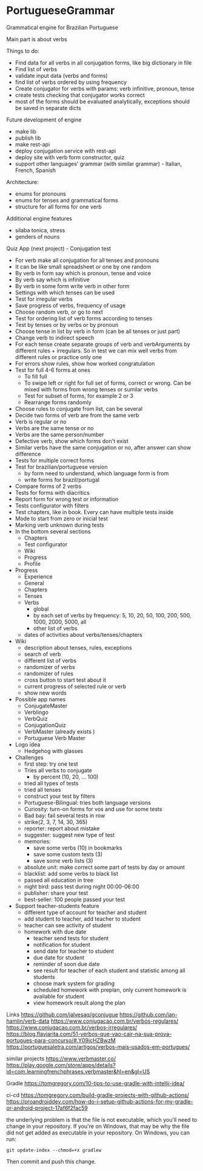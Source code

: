 # PortugueseGrammar
Grammatical engine for Brazilian Portuguese

Main part is about verbs

Things to do:
 - Find data for all verbs in all conjugation forms, like big dictionary in file
 - Find list of verbs
 - validate input data (verbs and forms)
 - find list of verbs ordered by using frequency
 - Create conjugator for verbs with params: verb infinitive, pronoun, tense
 - create tests checking that conjugator works correct
 - most of the forms should be evaluated analytically, exceptions should be saved in separate dicts

 Future development of engine
 - make lib
 - publish lib
 - make rest-api
 - deploy conjugation service with rest-api
 - deploy site with verb form constructor, quiz
 - support other languages' grammar (with similar grammar) - Italian, French, Spanish

 Architecture:
  - enums for pronouns
  - enums for tenses and grammatical forms
  - structure for all forms for one verb

Additional engine features
 - silaba tonica, stress
 - genders of nouns


Quiz App (next project) - Conjugation test
 - For verb make all conjugation for all tenses and pronouns
 - It can be like small spreadsheet or one by one random
 - By verb in form say which is pronoun, tense and voice
 - By verb say which is infinitive
 - By verb in some form write verb in other form
 - Settings with which tenses can be used
 - Test for irregular verbs
 - Save progress of verbs, frequency of usage
 - Choose random verb, or go to next
 - Test for ordering list of verb forms according to tenses
 - Test by tenses or by verbs or by pronoun
 - Choose tense in list by verb in form (can be all tenses or just part)
 - Change verb to indirect speech
 - For each tense create separate groups of verb and verbArguments by different rules + irregulars. So in test we can mix well verbs from different rules or practice only one
 - For errors show rules, show how worked congratulation
 - Test for full 4-6 forms at ones
   - To fill full 
   - To swipe left or right for full set of forms, correct or wrong. Can be mixed with forms from wrong tenses or sumilar verbs
   - Test for subset of forms, for example 2 or 3
   - Rearrange forms randomly
 - Choose rules to conjugate from list, can be several
 - Decide two forms of verb are from the same verb
 - Verb is regular or no
 - Verbs are the same tense or no
 - Verbs are the same person/number
 - Defective verb, show which forms don't exist
 - Similar verbs have the same conjugation or no, after answer can show difference
 - Tests for multiple correct forms
 - Test for brazilian/portuguese version
   - by form need to understand, which language form is from
   - write forms for brazil/portugal
 - Compare forms of 2 verbs
 - Tests for forms with diacritics
 - Report form for wrong test or information
 - Tests configurator with filters
 - Test chapters, like in book. Every can have multiple tests inside
 - Mode to start from zero or inicial test
 - Marking verb unknown during tests
 - In the bottom several sections
   - Chapters
   - Test configurator
   - Wiki
   - Progress
   - Profile
 - Progress
   - Experience 
   - General 
   - Chapters
   - Tenses
   - Verbs
     - global
     - by each set of verbs by frequency: 5, 10, 20, 50, 100, 200, 500, 1000, 2000, 5000, all
     - other list of verbs
   - dates of activities about verbs/tenses/chapters
 - Wiki
   - description about tenses, rules, exceptions
   - search of verb
   - different list of verbs
   - randomizer of verbs
   - randomizer of rules
   - cross button to start test about it
   - current progress of selected rule or verb
   - show new words
 - Possible app names
   - ConjugateMaster
   - Verblingo
   - VerbQuiz
   - ConjugationQuiz
   - VerbMaster (already exists )
   - Portuguese Verb Master
 - Logo idea
   - Hedgehog with glasses
 - Challenges
   - first step: try one test
   - Tries all verbs to conjugate
     - by percent (10, 20, ... 100)
   - tried all types of tests
   - tried all tenses
   - construct your test by filters
   - Portuguese-Bilingual: tries both language versions
   - Curiosity: turn-on forms for vos and use for some tests
   - Bad bay: fail several tests in row
   - strike(2, 3, 7, 14, 30, 365)
   - reporter: report about mistake
   - suggester: suggest new type of test
   - memories: 
     - save some verbs (10) in bookmarks
     - save some custom tests (3)
     - save some verb lists (3)
   - absolute unit: make correct some part of tests by day or amount
   - blacklist: add some verbs to black list
   - passed all education in tree
   - night bird: pass test during night 00:00-06:00
   - publisher: share your test
   - best-seller: 100 people passed your test
 - Support teacher-students feature
   - different type of account for teacher and student
   - add student to teacher, add teacher to student
   - teacher can see activity of student
   - homework with due date
     - teacher send tests for student
     - notification for student
     - send date for teacher to student
     - due date for student
     - reminder of soon due date
     - see result for teacher of each student and statistic among all students
     - choose mark system for grading
     - scheduled homework with preplan, only current homework is available for student
     - view homework result along the plan
 
   

 Links
 https://github.com/jalvesaq/gconjugue
 https://github.com/ian-hamlin/verb-data
 https://www.conjugacao.com.br/verbos-regulares/
 https://www.conjugacao.com.br/verbos-irregulares/
 https://blog.flaviarita.com/51-verbos-que-vao-cair-na-sua-prova-portugues-para-concurso/#.Y09icHZBwzM
 https://portuguesaletra.com/artigos/verbos-mais-usados-em-portugues/


similar projects
https://www.verbmaster.co/
https://play.google.com/store/apps/details?id=com.learningfrenchphrases.verbmaster&hl=en&gl=US


Gradle
https://tomgregory.com/10-tips-to-use-gradle-with-intellij-idea/

ci-cd
https://tomgregory.com/build-gradle-projects-with-github-actions/
https://proandroiddev.com/how-do-i-setup-github-actions-for-my-gradle-or-android-project-17af6f2fac59


the underlying problem is that the file is not executable, which you'll need to change in your repository. If you're on Windows, that may be why the file did not get added as executable in your repository. On Windows, you can run:

    git update-index --chmod=+x gradlew
Then commit and push this change.